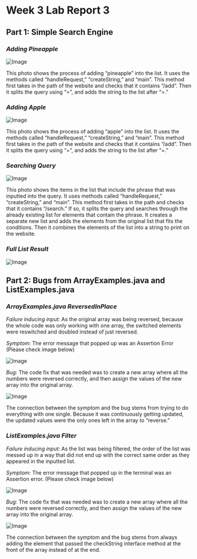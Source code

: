 # Week 3 Lab Report 3
## Part 1: Simple Search Engine

### *Adding Pineapple* ###

![Image](https://elbbeele.github.io/cse15l-lab-reports/addPine.png)

This photo shows the process of adding “pineapple” into the list. It uses the methods called “handleRequest,” “createString,” and “main”. This method first takes in the path of the website and checks that it contains “/add”. Then it splits the query using “=”, and adds the string to the list after “=.”

### *Adding Apple* ###

![Image](https://elbbeele.github.io/cse15l-lab-reports/addApple.png)

This photo shows the process of adding “apple” into the list. It uses the methods called “handleRequest,” “createString,” and “main”. This method first takes in the path of the website and checks that it contains “/add”. Then it splits the query using “=”, and adds the string to the list after “=.”

### *Searching Query* ###

![Image](https://elbbeele.github.io/cse15l-lab-reports/query.png)

This photo shows the items in the list that include the phrase that was inputted into the query.  It uses methods called “handleRequest,” “createString,” and “main”. This method first takes in the path and checks that it contains “/search.” If so, it splits the query and searches through the already existing list for elements that contain the phrase. It creates a separate new list and adds the elements from the original list that fits the conditions. Then it combines the elements of the list into a string to print on the website. 


### *Full List Result* ###
![Image](https://elbbeele.github.io/cse15l-lab-reports/fullList.png)

## Part 2: Bugs from ArrayExamples.java and ListExamples.java

### *ArrayExamples.java ReversedInPlace* ###
*Failure inducing input:* As the original array was being reversed, because the whole code was only working with one array, the switched elements were reswitched and doubled  instead of just reversed. 

*Symptom:* The error message that popped up was an Assertion Error (Please check image below)

![Image](https://elbbeele.github.io/cse15l-lab-reports/arrayAssertionError.png)

*Bug:* The code fix that was needed was to create a new array where all the numbers were reversed correctly, and then assign the values of the new array into the original array.

![Image](https://elbbeele.github.io/cse15l-lab-reports/ArrayReverseInPlaceFix.png)

The connection between the symptom and the bug stems from trying to do everything with one single. Because it was continuously getting updated, the updated values were the only ones left in the array to “reverse.”


### *ListExamples.java Filter* ###

*Failure inducing input:* As the list was being filtered, the order of the list was messed up in a way that did not end up with the correct same order as they appeared in the inputted list. 

*Symptom:* The error message that popped up in the terminal was an Assertion error. (Please check image below)

![Image](https://elbbeele.github.io/cse15l-lab-reports/assertionError.png)

*Bug:* The code fix that was needed was to create a new array where all the numbers were reversed correctly, and then assign the values of the new array into the original array.

![Image](https://elbbeele.github.io/cse15l-lab-reports/ListFilterFix.png)

The connection between the symptom and the bug stems from always adding the element that passed the checkString interface method at the front of the array instead of at the end. 
